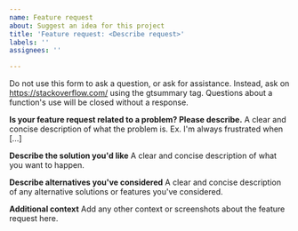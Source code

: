 ```yaml
---
name: Feature request
about: Suggest an idea for this project
title: 'Feature request: <Describe request>'
labels: ''
assignees: ''

---
```


Do not use this form to ask a question, or ask for assistance. Instead, ask on <https://stackoverflow.com/> using the gtsummary tag.
Questions about a function's use will be closed without a response.

**Is your feature request related to a problem? Please describe.**
A clear and concise description of what the problem is. Ex. I'm always frustrated when [...]

**Describe the solution you'd like**
A clear and concise description of what you want to happen.

**Describe alternatives you've considered**
A clear and concise description of any alternative solutions or features you've considered.

**Additional context**
Add any other context or screenshots about the feature request here.

